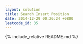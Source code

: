 ```yaml
---
layout: solution
title: Search Insert Position
date: 2014-12-29 00:26:24 +0800
leetcode_id: 35
---
```

{% include_relative README.md %}
